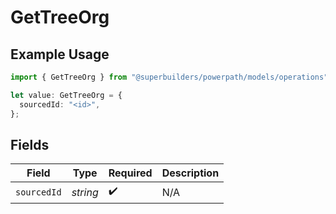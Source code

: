 # GetTreeOrg

## Example Usage

```typescript
import { GetTreeOrg } from "@superbuilders/powerpath/models/operations";

let value: GetTreeOrg = {
  sourcedId: "<id>",
};
```

## Fields

| Field              | Type               | Required           | Description        |
| ------------------ | ------------------ | ------------------ | ------------------ |
| `sourcedId`        | *string*           | :heavy_check_mark: | N/A                |
